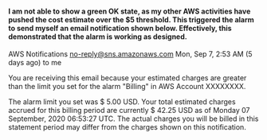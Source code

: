 #### I am not able to show a green OK state, as my other AWS activities have pushed the cost estimate over the $5 threshold. This triggered the alarm to send myself an email notification shown below. Effectively, this demonstrated that the alarm is working as designed.

>
AWS Notifications <no-reply@sns.amazonaws.com>
Mon, Sep 7, 2:53 AM (5 days ago)
to me

You are receiving this email because your  estimated charges are greater than the limit you set for the alarm "Billing" in AWS Account XXXXXXXX.

The alarm limit you set was $ 5.00 USD. Your total estimated charges accrued for this billing period are currently $ 42.25 USD as of Monday 07 September, 2020 06:53:27 UTC. The actual charges you will be billed in this statement period may differ from the charges shown on this notification. 
>
